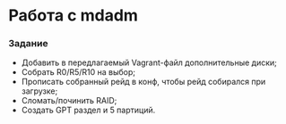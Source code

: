 # Работа с mdadm #

### Задание ###
 - Добавить в передлагаемый Vagrant-файл дополнительные диски;<br/>
 - Собрать R0/R5/R10 на выбор;<br/>
 - Прописать собранный рейд в конф, чтобы рейд собирался при загрузке;<br/>
 - Сломать/починить RAID;<br/>
 - Cоздать GPT раздел и 5 партиций.<br/>

